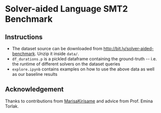 # Solver-aided Language SMT2 Benchmark

## Instructions

- The dataset source can be downloaded from http://bit.ly/solver-aided-benchmark.
  Unzip it inside `data/`.
- `df_durations.p` is a pickled dataframe containing the ground-truth -- i.e. the runtime of
  different solvers on the dataset queries
- `explore.ipynb` contains examples on how to use the above data as well as our baseline results

## Acknowledgement

Thanks to contributions from [MarisaKirisame](https://github.com/MarisaKirisame/) and advice from Prof. Emina Torlak.
